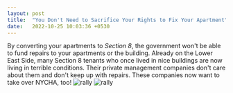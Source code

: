 ```yaml
---
layout: post
title:  "You Don't Need to Sacrifice Your Rights to Fix Your Apartment"
date:   2022-10-25 10:03:36 +0530
---
```

By converting your apartments to *Section 8*, the government won't be able to fund repairs to your apartments or the building. Already on the Lower East Side, many Section 8 tenants who once lived in nice buildings are now living in terrible conditions. Their private management companies don't care about them and don't keep up with repairs. These companies now want to take over NYCHA, too! 
![rally](assets/images/rally1.jpg)
![rally](assets/images/rally1.jpg)
